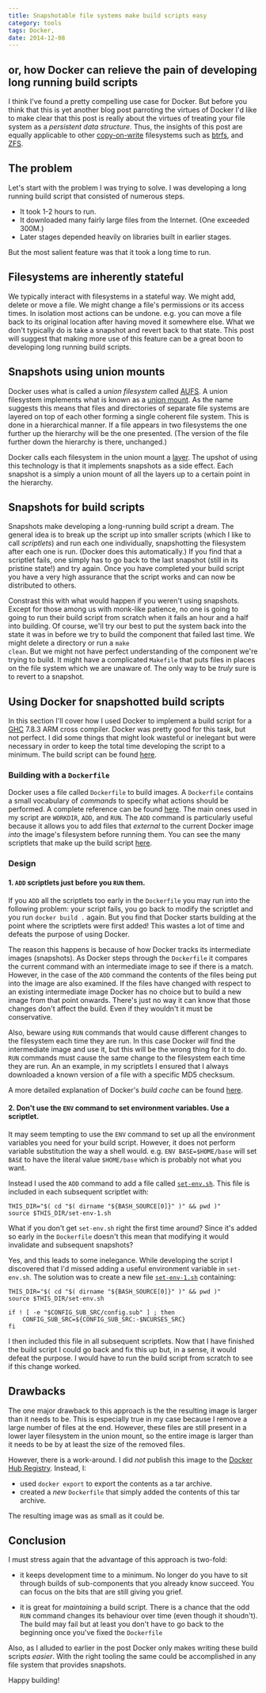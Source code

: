 ```yaml
---
title: Snapshotable file systems make build scripts easy
category: tools
tags: Docker,
date: 2014-12-08
---
```

## or, how Docker can relieve the pain of developing long running build scripts


I think I've found a pretty compelling use case for Docker.
But before you think that this is yet another blog post parroting the virtues of
Docker I'd like to make clear that this post is really about the virtues of treating your file system as a *persistent data structure*. Thus, the insights of this post are equally applicable to other
[copy-on-write](http://en.wikipedia.org/wiki/Copy-on-write) filesystems such as [btrfs](http://en.wikipedia.org/wiki/Btrfs), and [ZFS](http://en.wikipedia.org/wiki/ZFS).


## The problem

Let's start with the problem I was trying to solve. I was developing a long running build script that consisted of numerous steps.

* It took 1-2 hours to run.
* It downloaded many fairly large files from the Internet. (One exceeded 300M.)
* Later stages depended heavily on libraries built in earlier stages.

But the most salient feature was that it took a long time to run.

## Filesystems are inherently stateful

We typically interact with filesystems in a stateful way. We might add, delete
or move a file. We might change a file's permissions or its access times. In isolation most actions can be undone. e.g. you can move a file back to its original location after having moved it somewhere else.
What we don't typically do is take a snapshot and revert back to that state. This post will suggest
that making more use of this feature can be a great boon to developing long running build scripts.

## Snapshots using union mounts

Docker uses what is called a *union filesystem* called [AUFS](http://en.wikipedia.org/wiki/Aufs).
A union filesystem implements what is known as a
[union mount](http://en.wikipedia.org/wiki/Union_mount). As the name suggests this means
that files and directories of separate file systems are layered on top of each other forming a
single coherent file system. This is done in a hierarchical manner. If a file appears in two
filesystems the one further up the hierarchy will be the one presented. (The version of the file
further down the hierarchy is there, unchanged.)

Docker calls each filesystem in the union mount a [layer](https://docs.docker.com/terms/layer).
The upshot of using this technology is that it implements snapshots as a side effect.
Each snapshot is a simply a union mount of all the layers up to a certain point in the hierarchy.

## Snapshots for build scripts

Snapshots make developing a long-running build script a dream. The general idea is to break up the
script up into smaller scripts (which I like to call *scriptlets*) and run each one individually,
snapshotting the filesystem after each one is run. (Docker does this automatically.)
If you find that a scriptlet fails, one simply has to go back to the last snapshot (still in its
pristine state!) and try again. Once you have completed your build script you have a very high
assurance that the script works and can now be distributed to others.

Constrast this with what would happen if you weren't using snapshots. Except for those among us
with monk-like patience, no one is going to going to run their build script from scratch when
it fails an hour and a half into building. Of course, we'll try our best to put the system
back into the state it was in before we try to build the component that failed last time. We might
delete a directory or run a <code>make clean</code>. But we might not have perfect understanding
of the component we're trying to build. It might have a complicated <code>Makefile</code> that
puts files in places on the file system which we are unaware of. The only way to be *truly* sure
is to revert to a snapshot.

## Using Docker for snapshotted build scripts

In this section I'll cover how I used Docker to implement a build script for a
[GHC](http://haskell.org/ghc) 7.8.3 ARM cross compiler. Docker was pretty good for this task, but
not perfect. I did some things that might look wasteful or inelegant but were necessary in order
to keep the total time developing the script to a minimum. The build script can be found
[here](https://github.com/sseefried/docker-build-ghc-android).

### Building with a <code>Dockerfile</code>

Docker uses a file called <code>Dockerfile</code> to build images. A <code>Dockerfile</code> contains
a small vocabulary of *commands* to specify what actions should be performed.
A complete reference can be found [here](https://docs.docker.com/reference/builder/). The main
ones used in my script are <code>WORKDIR</code>, <code>ADD</code>, and <code>RUN</code>. The
<code>ADD</code> command is particularly useful because it allows you to add files that *external* to
the current Docker image *into* the image's filesystem before running them. You can see the
many scriptlets that make up the build script [here](https://github.com/sseefried/docker-build-ghc-android/tree/master/user-scripts).

### Design

#### 1. <code>ADD</code> scriptlets just before you <code>RUN</code> them.

If you <code>ADD</code> all the scriptlets too early in the <code>Dockerfile</code> you may run into the following
problem: your script fails, you go back to modify the scriptlet and you run <code>docker build .</code>
again. But you find that Docker starts building at the point where the scriptlets were first
added! This wastes a lot of time and defeats the purpose of using Docker.

The reason this happens is because of how Docker tracks its intermediate images (snapshots).
As Docker steps through the <code>Dockerfile</code> it compares the current command with
an intermediate image to see if there is a match. However, in the case of the <code>ADD</code>
command the contents of the files being put into the image are also examined. If the files
have changed with respect to an existing intermediate image Docker has no choice but to build a new
image from that point onwards. There's just no way it can know that those changes don't affect
the build. Even if they wouldn't it must be conservative.

Also, beware using <code>RUN</code> commands that would cause different changes to the filesystem
each time they are run. In this case Docker *will* find the intermediate image and use it, but
this will be the wrong thing for it to do. <code>RUN</code> commands must cause the same
change to the filesystem each time they are run. An an example, in my scriptlets I ensured that I
always downloaded a known version of a file with a specific MD5 checksum.

A more detailed explanation of Docker's *build cache* can be found [here](https://docs.docker.com/articles/dockerfile_best-practices/#build-cache).

#### 2.  Don't use the <code>ENV</code> command to set environment variables. Use a scriptlet.

It may seem tempting to use the <code>ENV</code> command to set up all the environment variables
you need for your build script. However, it does not perform variable substitution the way
a shell would. e.g. <code>ENV BASE=\$HOME/base</code> will set <code>BASE</code> to have the
literal value <code>$HOME/base</code> which is probably not what you want.

Instead I used the <code>ADD</code> command to add a file called
[<code>set-env.sh</code>](https://github.com/sseefried/docker-build-ghc-android/blob/master/user-scripts/set-env.sh).
This file is included in each subsequent scriptlet with:


    THIS_DIR="$( cd "$( dirname "${BASH_SOURCE[0]}" )" && pwd )"
    source $THIS_DIR/set-env-1.sh

What if you don't get <code>set-env.sh</code> right the first time around? Since it's added
so early in the <code>Dockerfile</code> doesn't this mean that modifying it would invalidate
and subsequent snapshots?

Yes, and this leads to some inelegance. While developing the script I discovered that I'd missed
adding a useful environment variable in <code>set-env.sh</code>. The solution was to create a
new file [<code>set-env-1.sh</code>](https://github.com/sseefried/docker-build-ghc-android/blob/master/user-scripts/set-env-1.sh) containing:

    THIS_DIR="$( cd "$( dirname "${BASH_SOURCE[0]}" )" && pwd )"
    source $THIS_DIR/set-env.sh

    if ! [ -e "$CONFIG_SUB_SRC/config.sub" ] ; then
        CONFIG_SUB_SRC=${CONFIG_SUB_SRC:-$NCURSES_SRC}
    fi

I then included this file in all subsequent scriptlets. Now that I have finished the build script
I could go back and fix this up but, in a sense, it would defeat the purpose. I would have to
run the build script from scratch to see if this change worked.

## Drawbacks

The one major drawback to this approach is the the resulting image is larger than it needs to be.
This is especially true in my case because I remove a large number of files at the end.
However, these files are still present in a lower layer filesystem in the union mount, so the
entire image is larger than it needs to be by at least the size of the removed files.

However, there is a work-around. I did *not* publish this image to the
[Docker Hub Registry](https://registry.hub.docker.com/). Instead, I:

* used <code>docker export</code> to export the contents as a tar archive.
* created a *new* <code>Dockerfile</code> that simply added the contents of this tar archive.

The resulting image was as small as it could be.

## Conclusion

I must stress again that the advantage of this approach is two-fold:

* it keeps development time to a minimum. No longer do you have to sit through builds of
  sub-components that you already know succeed. You can focus on the bits that are still giving you
  grief.

* it is great for *maintaining* a build script. There is a chance that the odd <code>RUN</code>
  command changes its behaviour over time (even though it shoudn't). The build may fail
  but at least you don't have to go back to the beginning once you've fixed the <code>Dockerfile</code>

Also, as I alluded to earlier in the post Docker only makes writing these build scripts *easier*.
With the right tooling the same could be accomplished in any file system that provides snapshots.

Happy building!